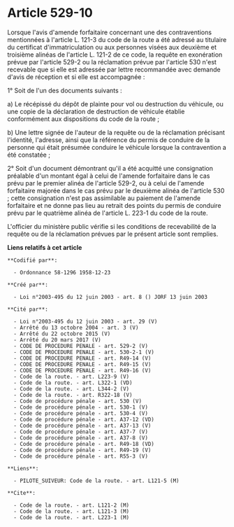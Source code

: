 # Article 529-10

Lorsque l'avis d'amende forfaitaire concernant une des contraventions mentionnées à l'article L. 121-3 du code de la route a
été adressé au titulaire du certificat d'immatriculation ou aux personnes visées aux deuxième et troisième alinéas de
l'article L. 121-2 de ce code, la requête en exonération prévue par l'article 529-2 ou la réclamation prévue par l'article
530 n'est recevable que si elle est adressée par lettre recommandée avec demande d'avis de réception et si elle est
accompagnée :

1° Soit de l'un des documents suivants :

a) Le récépissé du dépôt de plainte pour vol ou destruction du véhicule, ou une copie de la déclaration de destruction de
véhicule établie conformément aux dispositions du code de la route ;

b) Une lettre signée de l'auteur de la requête ou de la réclamation précisant l'identité, l'adresse, ainsi que la référence
du permis de conduire de la personne qui était présumée conduire le véhicule lorsque la contravention a été constatée ;

2° Soit d'un document démontrant qu'il a été acquitté une consignation préalable d'un montant égal à celui de l'amende
forfaitaire dans le cas prévu par le premier alinéa de l'article 529-2, ou à celui de l'amende forfaitaire majorée dans le
cas prévu par le deuxième alinéa de l'article 530 ; cette consignation n'est pas assimilable au paiement de l'amende
forfaitaire et ne donne pas lieu au retrait des points du permis de conduire prévu par le quatrième alinéa de l'article L.
223-1 du code de la route.

L'officier du ministère public vérifie si les conditions de recevabilité de la requête ou de la réclamation prévues par le
présent article sont remplies.

**Liens relatifs à cet article**

	**Codifié par**:

	  - Ordonnance 58-1296 1958-12-23

	**Créé par**:

	  - Loi n°2003-495 du 12 juin 2003 - art. 8 () JORF 13 juin 2003

	**Cité par**:

	  - Loi n°2003-495 du 12 juin 2003 - art. 29 (V)
	  - Arrêté du 13 octobre 2004 - art. 3 (V)
	  - Arrêté du 22 octobre 2015 (V)
	  - Arrêté du 20 mars 2017 (V)
	  - CODE DE PROCEDURE PENALE - art. 529-2 (V)
	  - CODE DE PROCEDURE PENALE - art. 530-2-1 (V)
	  - CODE DE PROCEDURE PENALE - art. R49-14 (V)
	  - CODE DE PROCEDURE PENALE - art. R49-15 (V)
	  - CODE DE PROCEDURE PENALE - art. R49-16 (V)
	  - Code de la route. - art. L223-9 (V)
	  - Code de la route. - art. L322-1 (VD)
	  - Code de la route. - art. L344-2 (V)
	  - Code de la route. - art. R322-18 (V)
	  - Code de procédure pénale - art. 530 (V)
	  - Code de procédure pénale - art. 530-1 (V)
	  - Code de procédure pénale - art. 530-4 (V)
	  - Code de procédure pénale - art. A37-12 (VD)
	  - Code de procédure pénale - art. A37-13 (V)
	  - Code de procédure pénale - art. A37-7 (V)
	  - Code de procédure pénale - art. A37-8 (V)
	  - Code de procédure pénale - art. R49-18 (VD)
	  - Code de procédure pénale - art. R49-19 (V)
	  - Code de procédure pénale - art. R55-3 (V)

	**Liens**:

	  - PILOTE_SUIVEUR: Code de la route. - art. L121-5 (M)

	**Cite**:

	  - Code de la route. - art. L121-2 (M)
	  - Code de la route. - art. L121-3 (M)
	  - Code de la route. - art. L223-1 (M)
